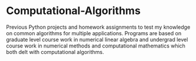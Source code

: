 # Computational-Algorithms
Previous Python projects and homework assignments to test my knowledge on common algorithms for multiple applications. Programs are based on graduate level course work in numerical linear algebra and undergrad level course work in numerical methods and computational mathematics which both delt with computational algorithms.
